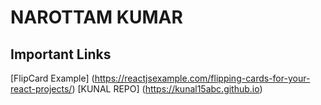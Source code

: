 # NAROTTAM KUMAR

## Important Links

[FlipCard Example] (https://reactjsexample.com/flipping-cards-for-your-react-projects/)
[KUNAL REPO] (https://kunal15abc.github.io)
